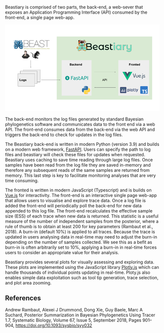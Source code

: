 Beastiary is comprised of two parts, the back-end, a web-sever that exposes an Application Programming Interface (API) consumed by the front-end, a single page web-app.

![](images/Implementation.png)

The back-end monitors the log files generated by standard Bayesian phylogenetics software and communicates data to the front end via a web API. The front-end consumes data from the back-end via the web API and triggers the back-end to check for updates in the log files.

The Beastiary back-end is written in modern Python (version 3.9) and builds on a modern web framework, [FastAPI](https://fastapi.tiangolo.com/). Users can specify the path to log files and beastiary will check these files for updates when requested. Beastiary uses caching to save time reading through large log files. Once samples have been read from the log file they are saved in-memory and therefore any subsequent reads of the same samples are returned from memory. This last step is key to facilitate monitoring analyses that are very time consuming.

The fronted is written in modern JavaScript (Typescript) and is builds on [Vue.js](https://vuejs.org/) for interactivity. The front-end is an interactive single page web-app that allows users to visualise and explore trace data. Once a log file is added the front-end will periodically poll the back-end for new data appended to this log file. The front-end recalculates the effective sample size (ESS) of each trace when new data is returned. This statistic is a useful measure of the number of independent samples from the posterior, where a rule of thumb is to obtain at least 200 for key parameters (Rambaut et al., 2018). A burn-in (default 10%) is applied to all traces. Because the trace is updated in users analysing data in real-time may need to adjust the burn-in depending on the number of samples collected. We see this as a befit as burn-in is often arbitrarily set to 10%, applying a burn-in in real-time forces users to consider an appropriate value for their analysis.

Beastiary provides several plots for visually assessing and exploring data. These plots are implemented using the JavaScript library [Plotly.js](https://plotly.com/javascript/) which can handle thousands of individual points updating in real-time. Ploty.js also enables simple data exploitation such as tool tip generation, trace selection, and plot area zooming. 

## References
Andrew Rambaut, Alexei J Drummond, Dong Xie, Guy Baele, Marc A Suchard, Posterior Summarization in Bayesian Phylogenetics Using Tracer 1.7, Systematic Biology, Volume 67, Issue 5, September 2018, Pages 901–904, https://doi.org/10.1093/sysbio/syy032